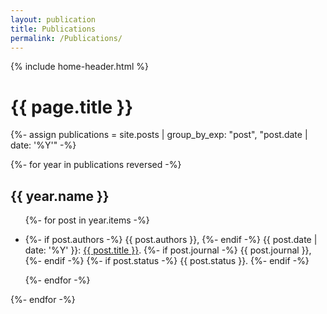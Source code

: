 ```yaml
---
layout: publication 
title: Publications
permalink: /Publications/
---   
```

{% include home-header.html %}

<h1>{{ page.title }}</h1>

{%- assign publications = site.posts | group_by_exp: "post", "post.date | date: '%Y'" -%}

<div class="publications">
  {%- for year in publications reversed -%}
    <h2>{{ year.name }}</h2>
    <ul>
      {%- for post in year.items -%}
        <li>
          <p>
            {%- if post.authors -%}
              {{ post.authors }},
            {%- endif -%}
            {{ post.date | date: '%Y' }}:
            <a href="{{ post.url | relative_url }}">{{ post.title }}</a>.
            {%- if post.journal -%}
              {{ post.journal }},
            {%- endif -%}
            {%- if post.status -%}
              {{ post.status }}.
            {%- endif -%}
          </p>
        </li>
      {%- endfor -%}
    </ul>
  {%- endfor -%}
</div>

<script>
  function backToTop() {
    window.scrollTo({ top: 0, behavior: 'smooth' });
  }
</script>
